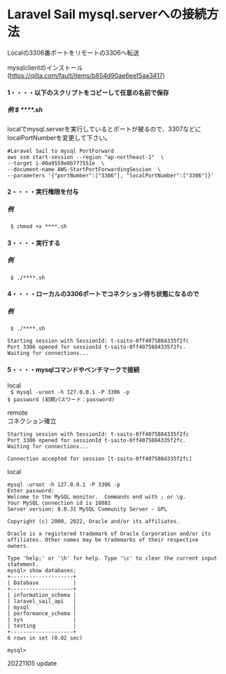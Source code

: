 # Laravel Sail mysql.serverへの接続方法
Localの3306番ポートをリモートの3306へ転送  

mysqlclientのインストール  
(https://qiita.com/fault/items/b854d90ae6eef5aa3417)


#### 1・・・・以下のスクリプトをコピーして任意の名前で保存
##### 例  $ ****.sh

localでmysql.serverを実行しているとポートが被るので、3307などにlocalPortNumberを変更して下さい。  

```
#Laravel Sail to mysql PortForward
aws ssm start-session --region "ap-northeast-1"  \
--target i-00a9559e0b777551e  \
--document-name AWS-StartPortForwardingSession  \
--parameters '{"portNumber":["3306"], "localPortNumber":["3306"]}'
```

#### 2・・・・実行権限を付与
##### 例  
` $ chmod +x ****.sh`  

#### 3・・・・実行する
##### 例  
` $ ./****.sh`  

#### 4・・・・ローカルの3306ポートでコネクション待ち状態になるので
##### 例  
` $ ./****.sh`  
 
```
Starting session with SessionId: t-saito-0ff4075884335f2fc  
Port 3306 opened for sessionId t-saito-0ff4075884335f2fc.  
Waiting for connections...  
```

#### 5・・・・mysqlコマンドやベンチマークで接続
  
local  
` $ mysql -uroot -h 127.0.0.1 -P 3306 -p`   
` $ password (初期パスワード：password)  `


  
remote  
コネクション確立
~~~
Starting session with SessionId: t-saito-0ff4075884335f2fc
Port 3306 opened for sessionId t-saito-0ff4075884335f2fc.
Waiting for connections...

Connection accepted for session [t-saito-0ff4075884335f2fc]  
~~~  

local  
~~~
mysql -uroot -h 127.0.0.1 -P 3306 -p
Enter password: 
Welcome to the MySQL monitor.  Commands end with ; or \g.  
Your MySQL connection id is 18081  
Server version: 8.0.31 MySQL Community Server - GPL  
  
Copyright (c) 2000, 2022, Oracle and/or its affiliates.  
  
Oracle is a registered trademark of Oracle Corporation and/or its  
affiliates. Other names may be trademarks of their respective  
owners.  
  
Type 'help;' or '\h' for help. Type '\c' to clear the current input statement.   
mysql> show databases;  
+--------------------+  
| Database           |  
+--------------------+  
| information_schema |  
| laravel_sail_api   |  
| mysql              |  
| performance_schema |  
| sys                |  
| testing            |  
+--------------------+  
6 rows in set (0.02 sec)  
  
mysql>  
~~~  

20221105 update  
